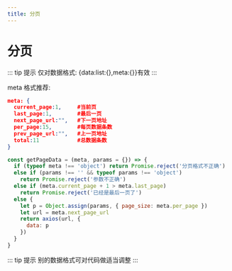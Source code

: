 ```yaml
---
title: 分页
---
```


# 分页

::: tip 提示
仅对数据格式: {data:list:{},meta:{}}有效
:::

meta 格式推荐:

```json
meta: {
  current_page:1,     #当前页
  last_page:1,        #最后一页
  next_page_url:"",   #下一页地址
  per_page:15,        #每页数据条数
  prev_page_url:"",   #上一页地址
  total:11            #总数据条数
}
```

```javascript
const getPageData = (meta, params = {}) => {
  if (typeof meta !== 'object') return Promise.reject('分页格式不正确')
  else if (params !== '' && typeof params !== 'object')
    return Promise.reject('参数不正确')
  else if (meta.current_page + 1 > meta.last_page)
    return Promise.reject('已经是最后一页了')
  else {
    let p = Object.assign(params, { page_size: meta.per_page })
    let url = meta.next_page_url
    return axios(url, {
      data: p
    })
  }
}
```

::: tip 提示
别的数据格式可对代码做适当调整
:::